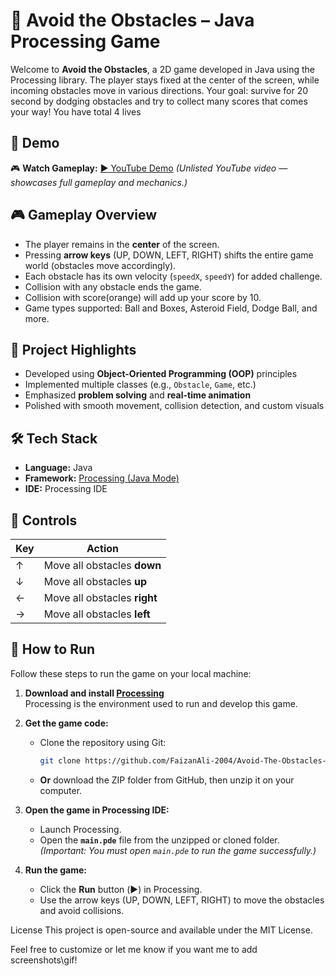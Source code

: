 # 🚀 Avoid the Obstacles – Java Processing Game
Welcome to **Avoid the Obstacles**, a 2D game developed in Java using the Processing library. The player stays fixed at the center of the screen, 
while incoming obstacles move in various directions. 
Your goal: survive for 20 second by dodging obstacles and try to collect many scores that comes your way! You have total 4 lives

## 🎥 Demo
🎮 **Watch Gameplay:** [▶️ YouTube Demo](https://youtube.com/shorts/m6BCYhQ7F1Y?feature=share)
*(Unlisted YouTube video — showcases full gameplay and mechanics.)*

## 🎮 Gameplay Overview
- The player remains in the **center** of the screen.
- Pressing **arrow keys** (UP, DOWN, LEFT, RIGHT) shifts the entire game world (obstacles move accordingly).
- Each obstacle has its own velocity (`speedX`, `speedY`) for added challenge.
- Collision with any obstacle ends the game.
- Collision with score(orange) will add up your score by 10.
- Game types supported: Ball and Boxes, Asteroid Field, Dodge Ball, and more.

## 🧠 Project Highlights
- Developed using **Object-Oriented Programming (OOP)** principles
- Implemented multiple classes (e.g., `Obstacle`, `Game`, etc.)
- Emphasized **problem solving** and **real-time animation**
- Polished with smooth movement, collision detection, and custom visuals

## 🛠️ Tech Stack
- **Language:** Java
- **Framework:** [Processing (Java Mode)](https://processing.org/)
- **IDE:** Processing IDE

## 🧩 Controls
| Key | Action |
|-----|--------|
| ↑   | Move all obstacles **down** |
| ↓   | Move all obstacles **up** |
| ←   | Move all obstacles **right** |
| →   | Move all obstacles **left** |





## 📝 How to Run
Follow these steps to run the game on your local machine:

1. **Download and install [Processing](https://processing.org/download/)**  
   Processing is the environment used to run and develop this game.

2. **Get the game code:**
   - Clone the repository using Git:
     ```bash
     git clone https://github.com/FaizanAli-2004/Avoid-The-Obstacles-Game.git
     ```
   - **Or** download the ZIP folder from GitHub, then unzip it on your computer.

3. **Open the game in Processing IDE:**
   - Launch Processing.
   - Open the **`main.pde`** file from the unzipped or cloned folder.  
     *(Important: You must open `main.pde` to run the game successfully.)*

4. **Run the game:**  
   - Click the **Run** button (▶️) in Processing.
   - Use the arrow keys (UP, DOWN, LEFT, RIGHT) to move the obstacles and avoid collisions.


License
This project is open-source and available under the MIT License.

Feel free to customize or let me know if you want me to add screenshots\gif!


